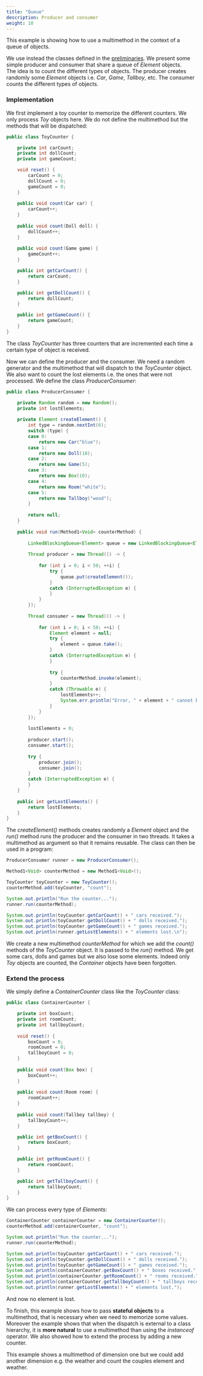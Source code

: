 ```yaml
---
title: "Queue"
description: Producer and consumer
weight: 10
---
```


This example is showing how to use a multimethod in the context of a queue of objects.

We use instead the classes defined in the [preliminaries](/docs/examples/preliminaries.html).
We present some simple producer and consumer that share a queue of *Element* objects.  
The idea is to count the different types of objects. The producer creates randomly some *Element* objects i.e. *Car*, *Game*, *Tallboy*, etc.
The consumer counts the different types of objects.

### Implementation 

We first implement a toy counter to memorize the different counters. We only process *Toy* objects here.
We do not define the multimethod but the methods that will be dispatched: 

```java
public class ToyCounter {

	private int carCount;
	private int dollCount;
	private int gameCount;

	void reset() {
		carCount = 0;
		dollCount = 0;
		gameCount = 0;
	}
	
	public void count(Car car) {
		carCount++;
	}
	
	public void count(Doll doll) {
		dollCount++;
	}
	
	public void count(Game game) {
		gameCount++;
	}

	public int getCarCount() {
		return carCount;
	}

	public int getDollCount() {
		return dollCount;
	}

	public int getGameCount() {
		return gameCount;
	}
}
```

The class *ToyCounter* has three counters that are incremented each time a certain type of object is received.

Now we can define the producer and the consumer. We need a random generator and the multimethod that will dispatch to the *ToyCounter* object.
We also want to count the lost elements i.e. the ones that were not processed. We define the class *ProducerConsumer*:

```java
public class ProducerConsumer {

	private Random random = new Random();
	private int lostElements;
	
	private Element createElement() {
		int type = random.nextInt(6);
		switch (type) {
		case 0:
			return new Car("blue");
		case 1:
			return new Doll(18);
		case 2:
			return new Game(5);
		case 3:
			return new Box(10);
		case 4:
			return new Room("white");
		case 5:
			return new Tallboy("wood");
		}
		
		return null;
	}
	
	public void run(Method1<Void> counterMethod) {
		
		LinkedBlockingQueue<Element> queue = new LinkedBlockingQueue<Element>();
		
		Thread producer = new Thread(() -> {
			
			for (int i = 0; i < 50; ++i) {
				try {
					queue.put(createElement());
				}
				catch (InterruptedException e) {
				}
			}
		});
		
		Thread consumer = new Thread(() -> {
		    
			for (int i = 0; i < 50; ++i) {
				Element element = null;
				try {
					element = queue.take();
				}
				catch (InterruptedException e) {
				}
				
				try {
					counterMethod.invoke(element);
				}
				catch (Throwable e) {
					lostElements++;
					System.err.println("Error, " + element + " cannot be counted.");
				}
			}
		});
		
		lostElements = 0;
		
		producer.start();
		consumer.start();
		
		try {
			producer.join();
			consumer.join();
		}
		catch (InterruptedException e) {
		}
	}
	
	public int getLostElements() {
		return lostElements;
	}
}
```

The *createElement()* methods creates randomly a *Element* object and the *run()* method runs the producer and the consumer in two threads.
It takes a multimethod as argument so that it remains reusable. The class can then be used in a program:

```java
ProducerConsumer runner = new ProducerConsumer();

Method1<Void> counterMethod = new Method1<Void>();

ToyCounter toyCounter = new ToyCounter();
counterMethod.add(toyCounter, "count");

System.out.println("Run the counter...");
runner.run(counterMethod);

System.out.println(toyCounter.getCarCount() + " cars received.");
System.out.println(toyCounter.getDollCount() + " dolls received.");
System.out.println(toyCounter.getGameCount() + " games received.");
System.out.println(runner.getLostElements() + " elements lost.\n");
```

We create a new multimethod *counterMethod* for which we add the *count()* methods of the *ToyCounter* object.
It is passed to the *run()* method. We get some cars, dolls and games but we also lose some elements. 
Indeed only *Toy* objects are counted, the *Container* objects have been forgotten.

### Extend the process

We simply define a *ContainerCounter* class like the *ToyCounter* class:

```java
public class ContainerCounter {

	private int boxCount;
	private int roomCount;
	private int tallboyCount;
	
	void reset() {
		boxCount = 0;
		roomCount = 0;
		tallboyCount = 0;
	}
	
	public void count(Box box) {
		boxCount++;
	}
	
	public void count(Room room) {
		roomCount++;
	}
	
	public void count(Tallboy tallboy) {
		tallboyCount++;
	}

	public int getBoxCount() {
		return boxCount;
	}

	public int getRoomCount() {
		return roomCount;
	}

	public int getTallboyCount() {
		return tallboyCount;
	}
}
```

We can process every type of *Elements*:

```java
ContainerCounter containerCounter = new ContainerCounter();
counterMethod.add(containerCounter, "count");

System.out.println("Run the counter...");
runner.run(counterMethod);

System.out.println(toyCounter.getCarCount() + " cars received.");
System.out.println(toyCounter.getDollCount() + " dolls received.");
System.out.println(toyCounter.getGameCount() + " games received.");
System.out.println(containerCounter.getBoxCount() + " boxes received.");
System.out.println(containerCounter.getRoomCount() + " rooms received.");
System.out.println(containerCounter.getTallboyCount() + " tallboys received.");
System.out.println(runner.getLostElements() + " elements lost.");
```

And now no element is lost.

To finish, this example shows how to pass **stateful objects** to a multimethod, that is necessary when we need to memorize some values.
Moreover the example shows that when the dispatch is external to a class hierarchy, it is **more natural** to use a multimethod than using the *instanceof* operator.
We also showed how to extend the process by adding a new counter.

This example shows a multimethod of dimension one but we could add another dimension e.g. the weather and count the couples element and weather.   
 

